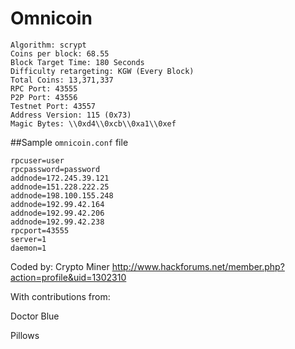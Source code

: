 # Omnicoin

    Algorithm: scrypt
    Coins per block: 68.55
    Block Target Time: 180 Seconds
    Difficulty retargeting: KGW (Every Block)
    Total Coins: 13,371,337
    RPC Port: 43555
    P2P Port: 43556
    Testnet Port: 43557
    Address Version: 115 (0x73)
    Magic Bytes: \\0xd4\\0xcb\\0xa1\\0xef

##Sample `omnicoin.conf` file

    rpcuser=user
    rpcpassword=password
    addnode=172.245.39.121
    addnode=151.228.222.25
    addnode=198.100.155.248
    addnode=192.99.42.164
    addnode=192.99.42.206
    addnode=192.99.42.238
    rpcport=43555
    server=1
    daemon=1

Coded by: Crypto Miner
http://www.hackforums.net/member.php?action=profile&uid=1302310

With contributions from:

Doctor Blue

Pillows

